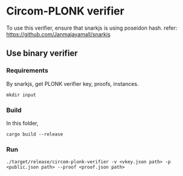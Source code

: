 # Circom-PLONK verifier
To use this verifier, ensure that snarkjs is using poseidon hash.
refer: https://github.com/Janmajayamall/snarkjs

## Use binary verifier
### Requirements
By snarkjs, get PLONK verifier key, proofs, instances.
```
mkdir input
```
### Build
In this folder,
```
cargo build --release
```
### Run
```
./target/release/circom-plonk-verifier -v <vkey.json path> -p <public.json path> --proof <proof.json path>
```
